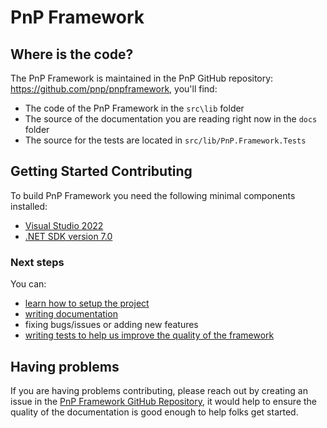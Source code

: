 # PnP Framework

## Where is the code?

The PnP Framework is maintained in the PnP GitHub repository: https://github.com/pnp/pnpframework, you'll find:

- The code of the PnP Framework in the `src\lib` folder
- The source of the documentation you are reading right now in the `docs` folder
- The source for the tests are located in `src/lib/PnP.Framework.Tests`

## Getting Started Contributing

To build PnP Framework you need the following minimal components installed:

- [Visual Studio 2022](https://visualstudio.microsoft.com/vs/)
- [.NET SDK version 7.0](https://dotnet.microsoft.com/en-us/download/dotnet/7.0)

### Next steps

You can:

- [learn how to setup the project](setup.md)
- [writing documentation](writing-documentation.md)
- fixing bugs/issues or adding new features
- [writing tests to help us improve the quality of the framework](writing-tests.md)

## Having problems

If you are having problems contributing, please reach out by creating an issue in the [PnP Framework GitHub Repository](https://github.com/pnp/pnpframework/issues), it would help to ensure the quality of the documentation is good enough to help folks get started.
